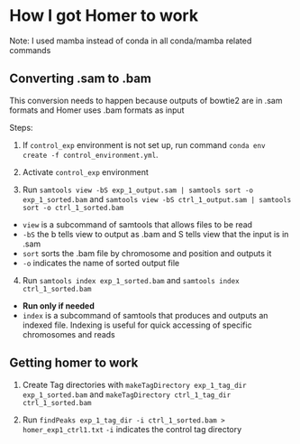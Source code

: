 # How I got Homer to work
Note: I used mamba instead of conda in all conda/mamba related commands

## Converting .sam to .bam
This conversion needs to happen because outputs of bowtie2 are in .sam formats and Homer uses .bam formats as input

Steps:
1) If `control_exp` environment is not set up, run command `conda env create -f control_environment.yml`.

2) Activate `control_exp` environment

3) Run `samtools view -bS exp_1_output.sam | samtools sort -o exp_1_sorted.bam` and `samtools view -bS ctrl_1_output.sam | samtools sort -o ctrl_1_sorted.bam`
- `view` is a subcommand of samtools that allows files to be read
- `-bS` the b tells view to output as .bam and S tells view that the input is in .sam
- `sort` sorts the .bam file by chromosome and position and outputs it
- `-o` indicates the name of sorted output file

4) Run `samtools index exp_1_sorted.bam` and `samtools index ctrl_1_sorted.bam`
- **Run only if needed**
- `index` is a subcommand of samtools that produces and outputs an indexed file. Indexing is useful for quick accessing of specific chromosomes and reads

## Getting homer to work
1) Create Tag directories with `makeTagDirectory exp_1_tag_dir exp_1_sorted.bam` and `makeTagDirectory ctrl_1_tag_dir ctrl_1_sorted.bam`

2) Run `findPeaks exp_1_tag_dir -i ctrl_1_sorted.bam > homer_exp1_ctrl1.txt`
`-i` indicates the control tag directory